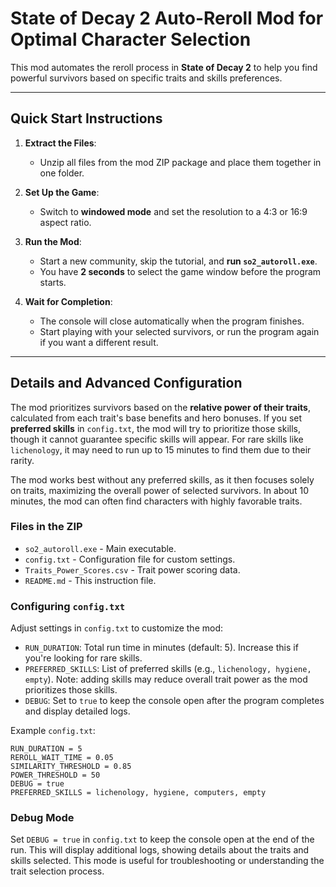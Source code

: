 # State of Decay 2 Auto-Reroll Mod for Optimal Character Selection

This mod automates the reroll process in **State of Decay 2** to help you find powerful survivors based on specific traits and skills preferences.

---

## Quick Start Instructions

1. **Extract the Files**:
   - Unzip all files from the mod ZIP package and place them together in one folder.

2. **Set Up the Game**:
   - Switch to **windowed mode** and set the resolution to a 4:3 or 16:9 aspect ratio.

3. **Run the Mod**:
   - Start a new community, skip the tutorial, and **run `so2_autoroll.exe`**.
   - You have **2 seconds** to select the game window before the program starts.

4. **Wait for Completion**:
   - The console will close automatically when the program finishes.
   - Start playing with your selected survivors, or run the program again if you want a different result.

---

## Details and Advanced Configuration

The mod prioritizes survivors based on the **relative power of their traits**, calculated from each trait's base benefits and hero bonuses. If you set **preferred skills** in `config.txt`, the mod will try to prioritize those skills, though it cannot guarantee specific skills will appear. For rare skills like `lichenology`, it may need to run up to 15 minutes to find them due to their rarity.

The mod works best without any preferred skills, as it then focuses solely on traits, maximizing the overall power of selected survivors. In about 10 minutes, the mod can often find characters with highly favorable traits.

### Files in the ZIP

- `so2_autoroll.exe` - Main executable.
- `config.txt` - Configuration file for custom settings.
- `Traits_Power_Scores.csv` - Trait power scoring data.
- `README.md` - This instruction file.

### Configuring `config.txt`

Adjust settings in `config.txt` to customize the mod:

- `RUN_DURATION`: Total run time in minutes (default: 5). Increase this if you're looking for rare skills.
- `PREFERRED_SKILLS`: List of preferred skills (e.g., `lichenology, hygiene, empty`). Note: adding skills may reduce overall trait power as the mod prioritizes those skills.
- `DEBUG`: Set to `true` to keep the console open after the program completes and display detailed logs.

Example `config.txt`:

```plaintext
RUN_DURATION = 5
REROLL_WAIT_TIME = 0.05
SIMILARITY_THRESHOLD = 0.85
POWER_THRESHOLD = 50
DEBUG = true
PREFERRED_SKILLS = lichenology, hygiene, computers, empty
```

### Debug Mode

Set `DEBUG = true` in `config.txt` to keep the console open at the end of the run. This will display additional logs, showing details about the traits and skills selected. This mode is useful for troubleshooting or understanding the trait selection process.
